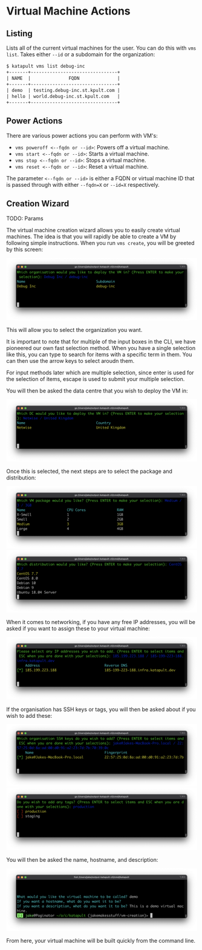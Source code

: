 # Virtual Machine Actions

## Listing
Lists all of the current virtual machines for the user. You can do this with `vms list`. Takes either `--id` or a subdomain for the organization:

```
$ katapult vms list debug-inc
+-------+--------------------------------+
| NAME  |              FQDN              |
+-------+--------------------------------+
| demo  | testing.debug-inc.st.kpult.com |
| hello | world.debug-inc.st.kpult.com   |
+-------+--------------------------------+
```

## Power Actions
There are various power actions you can perform with VM's:
- `vms poweroff <--fqdn or --id>`: Powers off a virtual machine.
- `vms start <--fqdn or --id>`: Starts a virtual machine.
- `vms stop <--fqdn or --id>`: Stops a virtual machine.
- `vms reset <--fqdn or --id>`: Reset a virtual machine.

The parameter `<--fqdn or --id>` is either a FQDN or virtual machine ID that is passed through with either `--fqdn=X` or `--id=X` respectively.

## Creation Wizard
TODO: Params

The virtual machine creation wizard allows you to easily create virtual machines. The idea is that you will rapidly be able to create a VM by following simple instructions. When you run `vms create`, you will be greeted by this screen:

![organization select](img/view1.png)

This will allow you to select the organization you want.

It is important to note that for multiple of the input boxes in the CLI, we have pioneered our own fast selection method. When you have a single selection like this, you can type to search for items with a specific term in them. You can then use the arrow keys to select aroudn them.

For input methods later which are multiple selection, since enter is used for the selection of items, escape is used to submit your multiple selection.

You will then be asked the data centre that you wish to deploy the VM in:

![data centre select](img/view2.png)

Once this is selected, the next steps are to select the package and distribution:

![package select](img/view3.png)
![distribution select](img/view4.png)

When it comes to networking, if you have any free IP addresses, you will be asked if you want to assign these to your virtual machine:

![ip address select](img/view5.png)

If the organisation has SSH keys or tags, you will then be asked about if you wish to add these:

![ssh keys select](img/view6.png)
![tags select](img/view7.png)

You will then be asked the name, hostname, and description:

![final steps](img/view8.png)

From here, your virtual machine will be built quickly from the command line.

